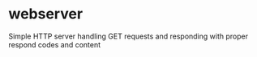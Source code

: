 # webserver
Simple HTTP server handling GET requests and responding with proper respond codes and content
